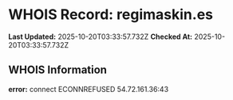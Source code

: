 # WHOIS Record: regimaskin.es

**Last Updated:** 2025-10-20T03:33:57.732Z
**Checked At:** 2025-10-20T03:33:57.732Z

## WHOIS Information

**error:** connect ECONNREFUSED 54.72.161.36:43

